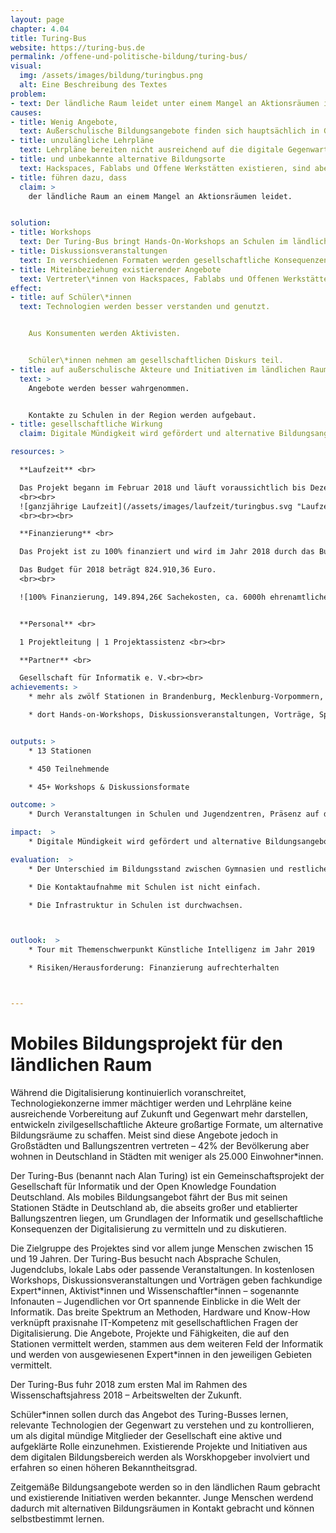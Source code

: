 ```yaml
---
layout: page
chapter: 4.04
title: Turing-Bus
website: https://turing-bus.de
permalink: /offene-und-politische-bildung/turing-bus/
visual:
  img: /assets/images/bildung/turingbus.png
  alt: Eine Beschreibung des Textes
problem:
- text: Der ländliche Raum leidet unter einem Mangel an Aktionsräumen im Bereich der digitalen Bildung.
causes:
- title: Wenig Angebote,
  text: Außerschulische Bildungsangebote finden sich hauptsächlich in Großstädten und Ballungszentren.
- title: unzulängliche Lehrpläne
  text: Lehrpläne bereiten nicht ausreichend auf die digitale Gegenwart und Zukunft vor.
- title: und unbekannte alternative Bildungsorte
  text: Hackspaces, Fablabs und Offene Werkstätten existieren, sind aber oft nicht (ausreichend) bekannt.
- title: führen dazu, dass
  claim: >
    der ländliche Raum an einem Mangel an Aktionsräumen leidet.


solution:
- title: Workshops
  text: Der Turing-Bus bringt Hands-On-Workshops an Schulen im ländlichen Raum, die ohne Vorbildung an Themen der Informatik heranführen.
- title: Diskussionsveranstaltungen
  text: In verschiedenen Formaten werden gesellschaftliche Konsequenzen der Digitalisierung mit Vertreter\*innen aus Politik und Wirtschaft diskutiert.
- title: Miteinbeziehung existierender Angebote
  text: Vertreter\*innen von Hackspaces, Fablabs und Offenen Werkstätten werden als Workshopleiter und als Diskussionsteilnehmer\*innen miteinbezogen.
effect:
- title: auf Schüler\*innen
  text: Technologien werden besser verstanden und genutzt.


    Aus Konsumenten werden Aktivisten.


    Schüler\*innen nehmen am gesellschaftlichen Diskurs teil.
- title: auf außerschulische Akteure und Initiativen im ländlichen Raum
  text: >
    Angebote werden besser wahrgenommen.


    Kontakte zu Schulen in der Region werden aufgebaut.
- title: gesellschaftliche Wirkung
  claim: Digitale Mündigkeit wird gefördert und alternative Bildungsangebote werden relevanter.

resources: >

  **Laufzeit** <br>

  Das Projekt begann im Februar 2018 ​und läuft voraussichtlich bis Dezember 2019.
  <br><br>
  ![ganzjährige Laufzeit](/assets/images/laufzeit/turingbus.svg "Laufzeit Turing-Bus")
  <br><br><br>

  **Finanzierung** <br>

  Das Projekt ist zu 100% finanziert und wird im Jahr 2018 durch das Bundesministerium für Familie, Senioren, Frauen und Jugend (2017/18) und die Bundeszentrale für politische Bildung (2018/19) gefördert.

  Das Budget für 2018 beträgt 824.910,36 Euro.
  <br><br>

  ![100% Finanzierung, 149.894,26€ Sachekosten, ca. 6000h ehrenamtliche Arbeit durch Mentorinnen](/assets/images/finanzierung/turingbus.svg "Finanzierung Turing-Bus")<br><br>


  **Personal** <br>

  1 Projektleitung | 1 Projektassistenz <br><br>

  **Partner** <br>

  Gesellschaft für Informatik e. V.<br><br>
achievements: >
    * mehr als zwölf Stationen in Brandenburg, Mecklenburg-Vorpommern, Sachsen-Anhalt, Thüringen, Sachsen, Niedersachsen und Nordrhein-Westfalen mit jeweils zwischen 10 bis 120 Teilnehmenden, vorwiegend Schülerinnen und Schüler zwischen 15 und 19 Jahren

    * dort Hands-on-Workshops, Diskussionsveranstaltungen, Vorträge, Spiele sowohl als kurze 90-min-Workshops im regulären Unterrichtsablauf (Bonn, Pfiffelbach) als auch als eigener Projekttag für eine oder mehrere Klassenstufen und klassen- und jahrgangsübergreifend (Bernau, Landsberg, Tessin) oder als Teil eines Schulprojekttags (Templin) sowie als außerschulische Veranstaltung (Uelzen)


outputs: >
    * 13 Stationen

    * 450 Teilnehmende

    * 45+ Workshops & Diskussionsformate

outcome: >
    * Durch Veranstaltungen in Schulen und Jugendzentren, Präsenz auf der Webseite und in den sozialen Medien wird ein Beitrag zur Verbreitung digitaler Bildungsangebote geleistet.

impact:  >
    * Digitale Mündigkeit wird gefördert und alternative Bildungsangebote werden relevanter.

evaluation:  >
    * Der Unterschied im Bildungsstand zwischen Gymnasien und restlichen Schulformen ist signifikant.

    * Die Kontaktaufnahme mit Schulen ist nicht einfach.

    * Die Infrastruktur in Schulen ist durchwachsen.



outlook:  >
    * Tour mit Themenschwerpunkt Künstliche Intelligenz im Jahr 2019

    * Risiken/Herausforderung: Finanzierung aufrechterhalten



---
```



# Mobiles Bildungsprojekt für den ländlichen Raum

Während die Digitalisierung kontinuierlich voranschreitet, Technologiekonzerne immer mächtiger werden und Lehrpläne keine ausreichende Vorbereitung auf Zukunft und Gegenwart mehr darstellen, entwickeln zivilgesellschaftliche Akteure großartige Formate, um alternative Bildungsräume zu schaffen. Meist sind diese Angebote jedoch in Großstädten und Ballungszentren vertreten – 42% der Bevölkerung aber wohnen in Deutschland in Städten mit weniger als 25.000 Einwohner\*innen.

Der Turing-Bus (benannt nach Alan Turing) ist ein Gemeinschaftsprojekt der Gesellschaft für Informatik und der Open Knowledge Foundation Deutschland. Als mobiles Bildungsangebot fährt der Bus mit seinen Stationen Städte in Deutschland ab, die abseits großer und etablierter Ballungszentren liegen, um Grundlagen der Informatik und gesellschaftliche Konsequenzen der Digitalisierung zu vermitteln und zu diskutieren.

Die Zielgruppe des Projektes sind vor allem junge Menschen zwischen 15 und 19 Jahren. Der Turing-Bus besucht nach Absprache Schulen, Jugendclubs, lokale Labs oder passende Veranstaltungen. In kostenlosen Workshops, Diskussionsveranstaltungen und Vorträgen geben fachkundige Expert\*innen, Aktivist\*innen und Wissenschaftler\*innen – sogenannte Infonauten – Jugendlichen vor Ort spannende Einblicke in die Welt der Informatik. Das breite Spektrum an Methoden, Hardware und Know-How verknüpft praxisnahe IT-Kompetenz mit gesellschaftlichen Fragen der Digitalisierung. Die Angebote, Projekte und Fähigkeiten, die auf den Stationen vermittelt werden, stammen aus dem weiteren Feld der Informatik und werden von ausgewiesenen Expert\*innen in den jeweiligen Gebieten vermittelt.

Der Turing-Bus fuhr 2018 zum ersten Mal im Rahmen des Wissenschaftsjahress 2018 – Arbeitswelten der Zukunft.

Schüler\*innen sollen durch das Angebot des Turing-Busses lernen, relevante Technologien der Gegenwart zu verstehen und zu kontrollieren, um als digital mündige Mitglieder der Gesellschaft eine aktive und aufgeklärte Rolle einzunehmen. Existierende Projekte und Initiativen aus dem digitalen Bildungsbereich werden als Worskhopgeber involviert und erfahren so einen höheren Bekanntheitsgrad.

Zeitgemäße Bildungsangebote werden so in den ländlichen Raum gebracht und existierende Initiativen werden bekannter. Junge Menschen werdend dadurch mit alternativen Bildungsräumen in Kontakt gebracht und können selbstbestimmt lernen.
